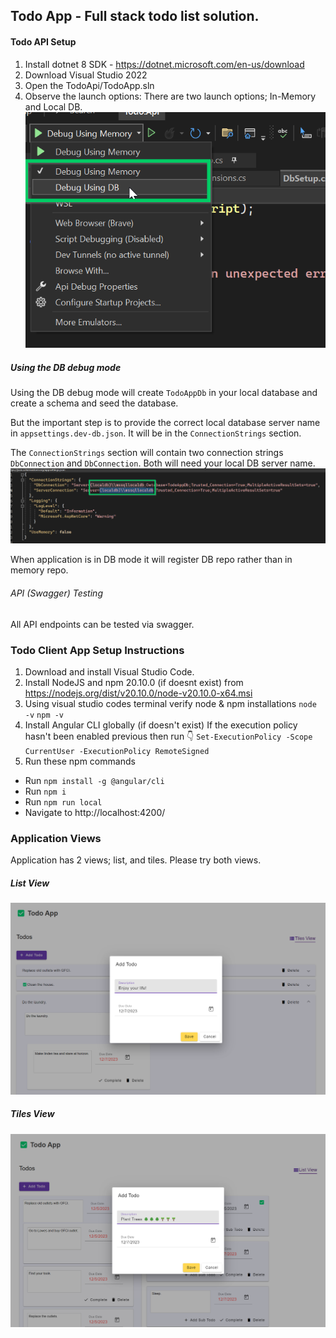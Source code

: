 ## Todo App - Full stack todo list solution.

#### Todo API Setup
1) Install dotnet 8 SDK - https://dotnet.microsoft.com/en-us/download
2) Download Visual Studio 2022
3) Open the TodoApi/TodoApp.sln
4) Observe the launch options: There are two launch options; In-Memory and Local DB. ![Alt text](image-4.png) 

##### Using the DB debug mode 
Using the DB debug mode will create ```TodoAppDb``` in your local database and create a schema and seed the database. 

But the important step is to provide the correct local database server name in ```appsettings.dev-db.json```. It will be in the ```ConnectionStrings``` section. 

The ```ConnectionStrings``` section will contain two connection strings ```DbConnection``` and ```DbConnection```. Both will need your local DB server name.
![Alt text](image-5.png)

When application is in DB mode it will register DB repo rather than in memory repo. 

###### API (Swagger) Testing
All API endpoints can be tested via swagger.

### Todo Client App Setup Instructions
1) Download and install Visual Studio Code.
2) Install NodeJS and npm 20.10.0 (if doesnt exist) from https://nodejs.org/dist/v20.10.0/node-v20.10.0-x64.msi
3) Using visual studio codes terminal verify node & npm installations 
	```node -v```
	```npm -v```
5) Install Angular CLI globally (if doesn't exist)
	If the execution policy hasn't been enabled previous then run 👇 
	```Set-ExecutionPolicy -Scope CurrentUser -ExecutionPolicy RemoteSigned```
6) Run these npm commands 
- Run ```npm install -g @angular/cli```
- Run ```npm i```
- Run ```npm run local```
- Navigate to http://localhost:4200/ 
 

### Application Views 
Application has 2 views; list, and tiles. Please try both views.

##### List View
![Alt text](image-2.png)

##### Tiles View
![Alt text](image-3.png)



